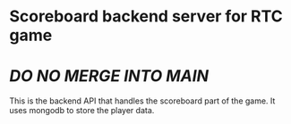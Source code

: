 # Scoreboard backend server for RTC game

# **_DO NO MERGE INTO MAIN_**

This is the backend API that handles the scoreboard part of the game.
It uses mongodb to store the player data.
